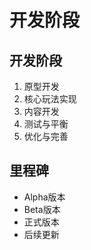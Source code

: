 # 开发阶段

## 开发阶段
1. 原型开发
2. 核心玩法实现
3. 内容开发
4. 测试与平衡
5. 优化与完善

## 里程碑
- Alpha版本
- Beta版本
- 正式版本
- 后续更新 

